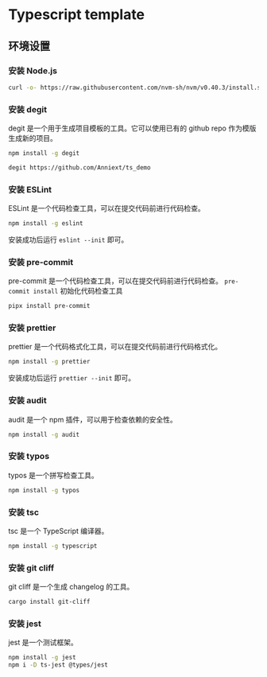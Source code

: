 # Typescript template

## 环境设置

### 安装 Node.js

```bash
curl -o- https://raw.githubusercontent.com/nvm-sh/nvm/v0.40.3/install.sh | bash
```

### 安装 degit

degit 是一个用于生成项目模板的工具。它可以使用已有的 github repo 作为模版生成新的项目。

```bash
npm install -g degit
```

```bash
degit https://github.com/Anniext/ts_demo
```

### 安装 ESLint

ESLint 是一个代码检查工具，可以在提交代码前进行代码检查。

```bash
npm install -g eslint
```

安装成功后运行 `eslint --init` 即可。

### 安装 pre-commit

pre-commit 是一个代码检查工具，可以在提交代码前进行代码检查。
`pre-commit install` 初始化代码检查工具

```bash
pipx install pre-commit
```

### 安装 prettier

prettier 是一个代码格式化工具，可以在提交代码前进行代码格式化。

```bash
npm install -g prettier
```

安装成功后运行 `prettier --init` 即可。

### 安装 audit

audit 是一个 npm 插件，可以用于检查依赖的安全性。

```bash
npm install -g audit
```

### 安装 typos

typos 是一个拼写检查工具。

```bash
npm install -g typos
```

### 安装 tsc

tsc 是一个 TypeScript 编译器。

```bash
npm install -g typescript
```

### 安装 git cliff

git cliff 是一个生成 changelog 的工具。

```bash
cargo install git-cliff
```

### 安装 jest

jest 是一个测试框架。

```bash
npm install -g jest
npm i -D ts-jest @types/jest
```
